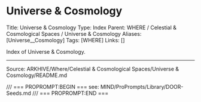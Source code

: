 # Universe & Cosmology

Title: Universe & Cosmology
Type: Index
Parent: WHERE / Celestial & Cosmological Spaces / Universe & Cosmology
Aliases: [Universe__Cosmology]
Tags: [WHERE]
Links: []

Index of Universe & Cosmology.

---
Source: ARKHIVE/Where/Celestial & Cosmological Spaces/Universe & Cosmology/README.md

/// === PROPROMPT:BEGIN ===
see: MIND/ProPrompts/Library/DOOR-Seeds.md
/// === PROPROMPT:END ===
